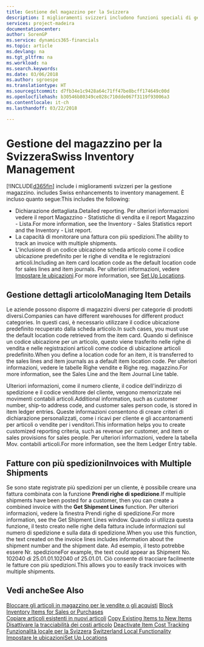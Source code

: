 ```yaml
---
title: Gestione del magazzino per la Svizzera
description: I miglioramenti svizzeri includono funzioni speciali di gestione magazzino.
services: project-madeira
documentationcenter: 
author: SorenGP
ms.service: dynamics365-financials
ms.topic: article
ms.devlang: na
ms.tgt_pltfrm: na
ms.workload: na
ms.search.keywords: 
ms.date: 03/06/2018
ms.author: sgroespe
ms.translationtype: HT
ms.sourcegitcommit: d7fb34e1c9428a64c71ff47be8bcff174649c00d
ms.openlocfilehash: b30546b80349ce028c710dde067f3119f93006a3
ms.contentlocale: it-ch
ms.lasthandoff: 03/22/2018

---
```

# <a name="swiss-inventory-management"></a><span data-ttu-id="f762e-103">Gestione del magazzino per la Svizzera</span><span class="sxs-lookup"><span data-stu-id="f762e-103">Swiss Inventory Management</span></span>
[!INCLUDE[d365fin](../../includes/d365fin_md.md)]<span data-ttu-id="f762e-104"> include i miglioramenti svizzeri per la gestione magazzino.</span><span class="sxs-lookup"><span data-stu-id="f762e-104"> includes Swiss enhancements to inventory management.</span></span> <span data-ttu-id="f762e-105">È incluso quanto segue:</span><span class="sxs-lookup"><span data-stu-id="f762e-105">This includes the following:</span></span>  

- <span data-ttu-id="f762e-106">Dichiarazione dettagliata.</span><span class="sxs-lookup"><span data-stu-id="f762e-106">Detailed reporting.</span></span>  <span data-ttu-id="f762e-107">Per ulteriori informazioni vedere il report Magazzino - Statistiche di vendita e il report Magazzino - Lista.</span><span class="sxs-lookup"><span data-stu-id="f762e-107">For more information, see the Inventory - Sales Statistics report and the Inventory - List report.</span></span>  
- <span data-ttu-id="f762e-108">La capacità di monitorare una fattura con più spedizioni.</span><span class="sxs-lookup"><span data-stu-id="f762e-108">The ability to track an invoice with multiple shipments.</span></span>  
- <span data-ttu-id="f762e-109">L'inclusione di un codice ubicazione scheda articolo come il codice ubicazione predefinito per le righe di vendita e le registrazioni articoli.</span><span class="sxs-lookup"><span data-stu-id="f762e-109">Including an item card location code as the default location code for sales lines and item journals.</span></span> <span data-ttu-id="f762e-110">Per ulteriori informazioni, vedere [Impostare le ubicazioni](../../inventory-how-setup-locations.md).</span><span class="sxs-lookup"><span data-stu-id="f762e-110">For more information, see [Set Up Locations](../../inventory-how-setup-locations.md).</span></span> 

## <a name="managing-item-details"></a><span data-ttu-id="f762e-111">Gestione dettagli articolo</span><span class="sxs-lookup"><span data-stu-id="f762e-111">Managing Item Details</span></span>  
<span data-ttu-id="f762e-112">Le aziende possono disporre di magazzini diversi per categorie di prodotti diversi.</span><span class="sxs-lookup"><span data-stu-id="f762e-112">Companies can have different warehouses for different product categories.</span></span> <span data-ttu-id="f762e-113">In questi casi, è necessario utilizzare il codice ubicazione predefinito recuperato dalla scheda articolo.</span><span class="sxs-lookup"><span data-stu-id="f762e-113">In such cases, you must use the default location code retrieved from the item card.</span></span> <span data-ttu-id="f762e-114">Quando si definisce un codice ubicazione per un articolo, questo viene trasferito nelle righe di vendita e nelle registrazioni articoli come codice di ubicazione articoli predefinito.</span><span class="sxs-lookup"><span data-stu-id="f762e-114">When you define a location code for an item, it is transferred to the sales lines and item journals as a default item location code.</span></span> <span data-ttu-id="f762e-115">Per ulteriori informazioni, vedere le tabelle Righe vendite e Righe reg. magazzino.</span><span class="sxs-lookup"><span data-stu-id="f762e-115">For more information, see the Sales Line and the Item Journal Line table.</span></span>  

<span data-ttu-id="f762e-116">Ulteriori informazioni, come il numero cliente, il codice dell'indirizzo di spedizione e il codice venditore del cliente, vengono memorizzate nei movimenti contabili articoli.</span><span class="sxs-lookup"><span data-stu-id="f762e-116">Additional information, such as customer number, ship-to address code, and customer sales person code, is stored in item ledger entries.</span></span> <span data-ttu-id="f762e-117">Queste informazioni consentono di creare criteri di dichiarazione personalizzati, come i ricavi per cliente e gli accantonamenti per articoli o vendite per i venditori.</span><span class="sxs-lookup"><span data-stu-id="f762e-117">This information helps you to create customized reporting criteria, such as revenue per customer, and item or sales provisions for sales people.</span></span> <span data-ttu-id="f762e-118">Per ulteriori informazioni, vedere la tabella Mov. contabili articoli.</span><span class="sxs-lookup"><span data-stu-id="f762e-118">For more information, see the Item Ledger Entry table.</span></span>  

## <a name="invoices-with-multiple-shipments"></a><span data-ttu-id="f762e-119">Fatture con più spedizioni</span><span class="sxs-lookup"><span data-stu-id="f762e-119">Invoices with Multiple Shipments</span></span>  
<span data-ttu-id="f762e-120">Se sono state registrate più spedizioni per un cliente, è possibile creare una fattura combinata con la funzione **Prendi righe di spedizione**.</span><span class="sxs-lookup"><span data-stu-id="f762e-120">If multiple shipments have been posted for a customer, then you can create a combined invoice with the **Get Shipment Lines** function.</span></span> <span data-ttu-id="f762e-121">Per ulteriori informazioni, vedere la finestra Prendi righe di spedizione.</span><span class="sxs-lookup"><span data-stu-id="f762e-121">For more information, see the Get Shipment Lines window.</span></span> <span data-ttu-id="f762e-122">Quando si utilizza questa funzione, il testo creato nelle righe della fattura include informazioni sul numero di spedizione e sulla data di spedizione.</span><span class="sxs-lookup"><span data-stu-id="f762e-122">When you use this function, the text created on the invoice lines includes information about the shipment number and the shipment date.</span></span> <span data-ttu-id="f762e-123">Ad esempio, il testo potrebbe essere Nr. spedizione</span><span class="sxs-lookup"><span data-stu-id="f762e-123">For example, the text could appear as Shipment No.</span></span> <span data-ttu-id="f762e-124">102040 di 25.01.01.</span><span class="sxs-lookup"><span data-stu-id="f762e-124">102040 of 25.01.01.</span></span> <span data-ttu-id="f762e-125">Ciò consente di tracciare facilmente le fatture con più spedizioni.</span><span class="sxs-lookup"><span data-stu-id="f762e-125">This allows you to easily track invoices with multiple shipments.</span></span>  

## <a name="see-also"></a><span data-ttu-id="f762e-126">Vedi anche</span><span class="sxs-lookup"><span data-stu-id="f762e-126">See Also</span></span>  
 <span data-ttu-id="f762e-127">[Bloccare gli articoli in magazzino per le vendite o gli acquisti](how-to-block-inventory-items-for-sales-or-purchases.md) </span><span class="sxs-lookup"><span data-stu-id="f762e-127">[Block Inventory Items for Sales or Purchases](how-to-block-inventory-items-for-sales-or-purchases.md) </span></span>  
 <span data-ttu-id="f762e-128">[Copiare articoli esistenti in nuovi articoli](how-to-copy-existing-items-to-new-items.md) </span><span class="sxs-lookup"><span data-stu-id="f762e-128">[Copy Existing Items to New Items](how-to-copy-existing-items-to-new-items.md) </span></span>  
 <span data-ttu-id="f762e-129">[Disattivare la tracciabilità dei costi articolo](how-to-deactivate-item-cost-tracking.md) </span><span class="sxs-lookup"><span data-stu-id="f762e-129">[Deactivate Item Cost Tracking](how-to-deactivate-item-cost-tracking.md) </span></span>  
 <span data-ttu-id="f762e-130">[Funzionalità locale per la Svizzera](switzerland-local-functionality.md) </span><span class="sxs-lookup"><span data-stu-id="f762e-130">[Switzerland Local Functionality](switzerland-local-functionality.md) </span></span>  
 [<span data-ttu-id="f762e-131">Impostare le ubicazioni</span><span class="sxs-lookup"><span data-stu-id="f762e-131">Set Up Locations</span></span>](../../inventory-how-setup-locations.md)

